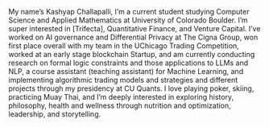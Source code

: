 My name’s Kashyap Challapalli, I’m a current student studying Computer Science and Applied Mathematics at University of Colorado Boulder. I’m super interested in [Trifecta], Quantitative Finance, and Venture Capital. I’ve worked on AI governance and Differential Privacy at The Cigna Group, won first place overall with my team in the UChicago Trading Competition, worked at an early stage blockchain Startup, and am currently conducting research on formal logic constraints and those applications to LLMs and NLP, a course assistant (teaching assistant) for Machine Learning, and implementing algorithmic trading models and strategies and different projects through my presidency at CU Quants. I love playing poker, skiing, practicing Muay Thai, and I’m deeply interested in exploring history, philosophy, health and wellness through nutrition and optimization, leadership, and storytelling. 
